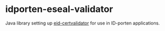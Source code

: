 # idporten-eseal-validator

Java library setting up [eid-certvalidator](https://github.com/felleslosninger/eid-certvalidator) for use in ID-porten applications.

